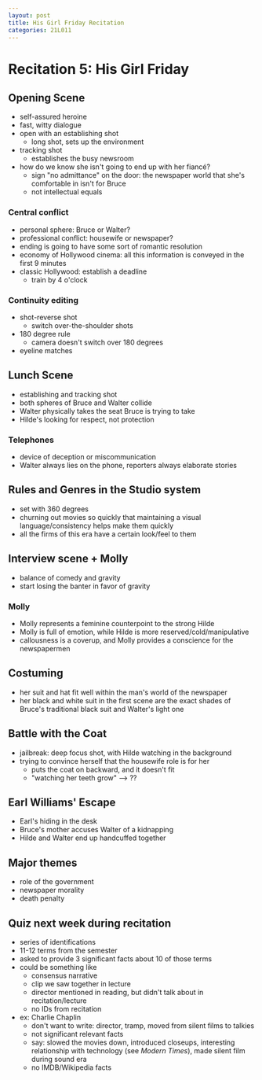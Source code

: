 ```yaml
---
layout: post
title: His Girl Friday Recitation
categories: 21L011
---
```


# Recitation 5: His Girl Friday

## Opening Scene
- self-assured heroine
- fast, witty dialogue
- open with an establishing shot
	- long shot, sets up the environment
- tracking shot
	- establishes the busy newsroom
- how do we know she isn't going to end up with her fiancé?
	- sign "no admittance" on the door: the newspaper world that she's comfortable in isn't for Bruce
	- not intellectual equals

### Central conflict
- personal sphere: Bruce or Walter?
- professional conflict: housewife or newspaper?
- ending is going to have some sort of romantic resolution
- economy of Hollywood cinema: all this information is conveyed in the first 9 minutes
- classic Hollywood: establish a deadline
	- train by 4 o'clock

### Continuity editing
- shot-reverse shot
	- switch over-the-shoulder shots
- 180 degree rule
	- camera doesn't switch over 180 degrees
- eyeline matches

## Lunch Scene
- establishing and tracking shot
- both spheres of Bruce and Walter collide
- Walter physically takes the seat Bruce is trying to take
- Hilde's looking for respect, not protection

### Telephones
- device of deception or miscommunication
- Walter always lies on the phone, reporters always elaborate stories

## Rules and Genres in the Studio system
- set with 360 degrees
- churning out movies so quickly that maintaining a visual language/consistency helps make them quickly
- all the firms of this era have a certain look/feel to them

## Interview scene + Molly
- balance of comedy and gravity
- start losing the banter in favor of gravity

### Molly
- Molly represents a feminine counterpoint to the strong Hilde
- Molly is full of emotion, while Hilde is more reserved/cold/manipulative
- callousness is a coverup, and Molly provides a conscience for the newspapermen

## Costuming
- her suit and hat fit well within the man's world of the newspaper
- her black and white suit in the first scene are the exact shades of Bruce's traditional black suit and Walter's light one

## Battle with the Coat
- jailbreak: deep focus shot, with Hilde watching in the background
- trying to convince herself that the housewife role is for her
	- puts the coat on backward, and it doesn't fit
	- "watching her teeth grow" --> ??

## Earl Williams' Escape
- Earl's hiding in the desk
- Bruce's mother accuses Walter of a kidnapping
- Hilde and Walter end up handcuffed together

## Major themes
- role of the government
- newspaper morality
- death penalty

## Quiz next week during recitation
- series of identifications
- 11-12 terms from the semester
- asked to provide 3 significant facts about 10 of those terms
- could be something like
	- consensus narrative
	- clip we saw together in lecture
	- director mentioned in reading, but didn't talk about in recitation/lecture
	- no IDs from recitation
- ex: Charlie Chaplin
	- don't want to write: director, tramp, moved from silent films to talkies
	- not significant relevant facts
	- say: slowed the movies down, introduced closeups, interesting relationship with technology (see *Modern Times*), made silent film during sound era
	- no IMDB/Wikipedia facts
